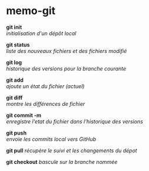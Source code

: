 # memo-git

**git init**  
*initialisation d'un dépôt local*

**git status**  
*liste des nouveaux fichiers et des fichiers modifié*

**git log**  
*historique des versions pour la branche courante*

**git add**  
*ajoute un état du fichier (actuel)*

**git diff**  
*montre les différences de fichier*

**git commit -m**  
*enregistre l'etat du fichier dans l'historique des versions*

**git push**  
*envoie les commits local vers GitHub*

**git pull**
*récupère le suivi et les changements du dépot*

**git checkout**
*bascule sur la branche nommée*
